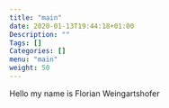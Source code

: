 ```yaml
---
title: "main"
date: 2020-01-13T19:44:18+01:00
Description: ""
Tags: []
Categories: []
menu: "main"
weight: 50
---
```

Hello my name is Florian Weingartshofer